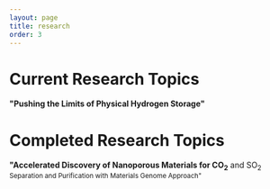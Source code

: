 ```yaml
---
layout: page
title: research
order: 3
---
```

# Current Research Topics
<b>"Pushing the Limits of Physical Hydrogen Storage"</b>

# Completed Research Topics
<b> "Accelerated Discovery of Nanoporous Materials for CO<sub>2</b> and SO<sub>2</b> Separation and Purification with Materials Genome Approach" </b>
